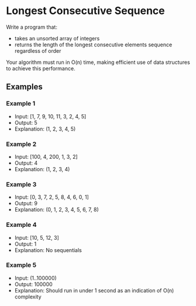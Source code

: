 # Longest Consecutive Sequence

Write a program that:

- takes an unsorted array of integers
- returns the length of the longest consecutive elements sequence regardless of order

Your algorithm must run in O(n) time, making efficient use of data structures to achieve this performance.

## Examples

### Example 1

- Input: [1, 7, 9, 10, 11, 3, 2, 4, 5]
- Output: 5
- Explanation: (1, 2, 3, 4, 5)

### Example 2

- Input: [100, 4, 200, 1, 3, 2]
- Output: 4
- Explanation: (1, 2, 3, 4)

### Example 3

- Input: [0, 3, 7, 2, 5, 8, 4, 6, 0, 1]
- Output: 9
- Explanation: (0, 1, 2, 3, 4, 5, 6, 7, 8)

### Example 4

- Input: [10, 5, 12, 3]
- Output: 1
- Explanation: No sequentials

### Example 5

- Input: (1..100000)
- Output: 100000
- Explanation: Should run in under 1 second as an indication of O(n) complexity
